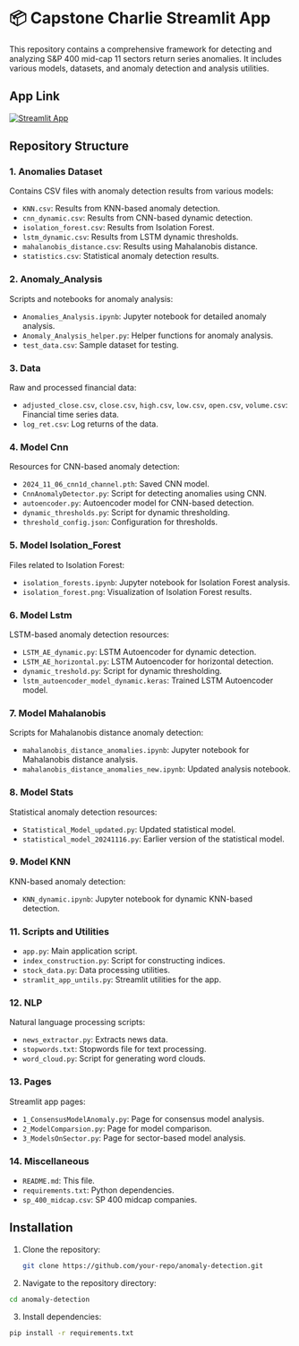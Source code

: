 # 📦 Capstone Charlie Streamlit App 

This repository contains a comprehensive framework for detecting and analyzing S&P 400 mid-cap 11 sectors return series anomalies. It includes various models, datasets, and anomaly detection and analysis utilities.

## App Link

[![Streamlit App](https://static.streamlit.io/badges/streamlit_badge_black_white.svg)](https://capstone-groupcharlie.streamlit.app/)

## Repository Structure

### 1. **Anomalies Dataset**
Contains CSV files with anomaly detection results from various models:
- `KNN.csv`: Results from KNN-based anomaly detection.
- `cnn_dynamic.csv`: Results from CNN-based dynamic detection.
- `isolation_forest.csv`: Results from Isolation Forest.
- `lstm_dynamic.csv`: Results from LSTM dynamic thresholds.
- `mahalanobis_distance.csv`: Results using Mahalanobis distance.
- `statistics.csv`: Statistical anomaly detection results.

### 2. **Anomaly_Analysis**
Scripts and notebooks for anomaly analysis:
- `Anomalies_Analysis.ipynb`: Jupyter notebook for detailed anomaly analysis.
- `Anomaly_Analysis_helper.py`: Helper functions for anomaly analysis.
- `test_data.csv`: Sample dataset for testing.

### 3. **Data**
Raw and processed financial data:
- `adjusted_close.csv`, `close.csv`, `high.csv`, `low.csv`, `open.csv`, `volume.csv`: Financial time series data.
- `log_ret.csv`: Log returns of the data.

### 4. **Model Cnn**
Resources for CNN-based anomaly detection:
- `2024_11_06_cnn1d_channel.pth`: Saved CNN model.
- `CnnAnomalyDetector.py`: Script for detecting anomalies using CNN.
- `autoencoder.py`: Autoencoder model for CNN-based detection.
- `dynamic_thresholds.py`: Script for dynamic thresholding.
- `threshold_config.json`: Configuration for thresholds.

### 5. **Model Isolation_Forest**
Files related to Isolation Forest:
- `isolation_forests.ipynb`: Jupyter notebook for Isolation Forest analysis.
- `isolation_forest.png`: Visualization of Isolation Forest results.

### 6. **Model Lstm**
LSTM-based anomaly detection resources:
- `LSTM_AE_dynamic.py`: LSTM Autoencoder for dynamic detection.
- `LSTM_AE_horizontal.py`: LSTM Autoencoder for horizontal detection.
- `dynamic_treshold.py`: Script for dynamic thresholding.
- `lstm_autoencoder_model_dynamic.keras`: Trained LSTM Autoencoder model.

### 7. **Model Mahalanobis**
Scripts for Mahalanobis distance anomaly detection:
- `mahalanobis_distance_anomalies.ipynb`: Jupyter notebook for Mahalanobis distance analysis.
- `mahalanobis_distance_anomalies_new.ipynb`: Updated analysis notebook.

### 8. **Model Stats**
Statistical anomaly detection resources:
- `Statistical_Model_updated.py`: Updated statistical model.
- `statistical_model_20241116.py`: Earlier version of the statistical model.

### 9. **Model KNN**
KNN-based anomaly detection:
- `KNN_dynamic.ipynb`: Jupyter notebook for dynamic KNN-based detection.

### 11. **Scripts and Utilities**
- `app.py`: Main application script.
- `index_construction.py`: Script for constructing indices.
- `stock_data.py`: Data processing utilities.
- `stramlit_app_untils.py`: Streamlit utilities for the app.

### 12. **NLP**
Natural language processing scripts:
- `news_extractor.py`: Extracts news data.
- `stopwords.txt`: Stopwords file for text processing.
- `word_cloud.py`: Script for generating word clouds.

### 13. **Pages**
Streamlit app pages:
- `1_ConsensusModelAnomaly.py`: Page for consensus model analysis.
- `2_ModelComparsion.py`: Page for model comparison.
- `3_ModelsOnSector.py`: Page for sector-based model analysis.

### 14. **Miscellaneous**
- `README.md`: This file.
- `requirements.txt`: Python dependencies.
- `sp_400_midcap.csv`: SP 400 midcap companies.

## Installation
1. Clone the repository:
   ```bash
   git clone https://github.com/your-repo/anomaly-detection.git
   ```

2.	Navigate to the repository directory:
   ```bash
   cd anomaly-detection
   ```
3.	Install dependencies:
   ```bash
   pip install -r requirements.txt
   ```

